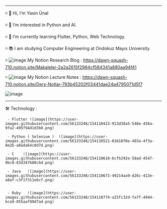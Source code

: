   ----------------------------------------------------------------------
  ◽️ 👋 Hi, I’m Yasin Ünal
  
  ◽️ 👀 I’m interested in Python and AI.
  
  ◽️ 🌱 I’m currently learning Flutter, Python, Web Technology.
  
  ◽️ 📚 I am studying Computer Engineering at Ondokuz Mayıs University. 
  
  ◽️ ![image](https://user-images.githubusercontent.com/56133248/154103197-e2390754-ca4e-4791-981b-1b27e4340e56.png) My Notion Research Blog :  https://dawn-squash-710.notion.site/Makaleler-2a2a2615f2964cf584341a880aa94f41

  ◽️ ![image](https://user-images.githubusercontent.com/56133248/154103197-e2390754-ca4e-4791-981b-1b27e4340e56.png) My Notion Lecture Notes :  https://dawn-squash-710.notion.site/Ders-Notlar-793b45202f03441dae24a4795071d5f7

 
  
![image](https://user-images.githubusercontent.com/56133248/143773264-7933ce21-81b2-4057-bfb7-5bcc7be3691a.png)

  ----------------------------------------------------------------------
  
  🛠 Technology : 
    
     - Flutter ![image](https://user-images.githubusercontent.com/56133248/154110423-913d38a5-548e-456a-9fa2-495f94d1d3b0.png)

     - Python ( Selenium )  ![image](https://user-images.githubusercontent.com/56133248/154110521-01618f0e-483a-4f3a-8e2b-a8ada64c8d7d.png)

     - C    ![image](https://user-images.githubusercontent.com/56133248/154110618-bcfb292e-58ad-4547-9bc0-83d347680cbd.png)

     - Java   ![image](https://user-images.githubusercontent.com/56133248/154110673-49214aa9-d26c-413e-a8af-c3f1f311ebcf.png)

     
     - Ruby   ![image](https://user-images.githubusercontent.com/56133248/154110774-a25fc32d-fa7f-4944-bca9-055aaf09d7ad.png)

  
  
<!---
Pilestin/Pilestin is a ✨ special ✨ repository because its `README.md` (this file) appears on your GitHub profile.
You can click the Preview link to take a look at your changes.
--->
